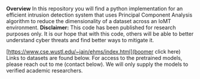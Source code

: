 **Overview**
In this repository you will find a python implementation for an efficient intrusion detection system that uses Principal Component Analysis algorithm to reduce the dimensionality of a dataset across an IoMT environment.
**Disclaimer:** This code has been published for research purposes only. It is our hope that with this code, others will be able to better understand cyber threats and find better ways to mitigate it.

[https://www.cse.wustl.edu/~jain/ehms/index.html](boomer click here) Links to datasets are found below. For access to the pretrained models, please reach out to me (contact below). We will only supply the models to verified academic researchers.
